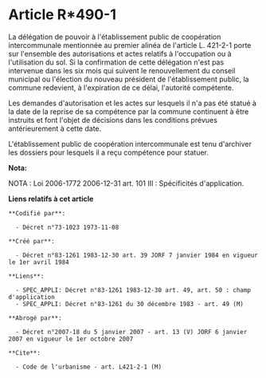 # Article R*490-1

La délégation de pouvoir à l'établissement public de coopération intercommunale mentionnée au premier alinéa de l'article L.
421-2-1 porte sur l'ensemble des autorisations et actes relatifs à l'occupation ou à l'utilisation du sol. Si la confirmation
de cette délégation n'est pas intervenue dans les six mois qui suivent le renouvellement du conseil municipal ou l'élection
du nouveau président de l'établissement public, la commune redevient, à l'expiration de ce délai, l'autorité compétente.

Les demandes d'autorisation et les actes sur lesquels il n'a pas été statué à la date de la reprise de sa compétence par la
commune continuent à être instruits et font l'objet de décisions dans les conditions prévues antérieurement à cette date.

L'établissement public de coopération intercommunale est tenu d'archiver les dossiers pour lesquels il a reçu compétence pour
statuer.

**Nota:**

NOTA : Loi 2006-1772 2006-12-31 art. 101 III : Spécificités d'application.

**Liens relatifs à cet article**

	**Codifié par**:

	  - Décret n°73-1023 1973-11-08

	**Créé par**:

	  - Décret n°83-1261 1983-12-30 art. 39 JORF 7 janvier 1984 en vigueur le 1er avril 1984

	**Liens**:

	  - SPEC_APPLI: Décret n°83-1261 1983-12-30 art. 49, art. 50 : champ d'application
	  - SPEC_APPLI: Décret n°83-1261 du 30 décembre 1983 - art. 49 (M)

	**Abrogé par**:

	  - Décret n°2007-18 du 5 janvier 2007 - art. 13 (V) JORF 6 janvier 2007 en vigueur le 1er octobre 2007

	**Cite**:

	  - Code de l'urbanisme - art. L421-2-1 (M)
